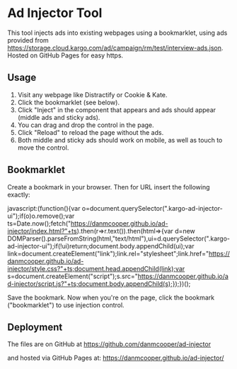 # Ad Injector Tool

This tool injects ads into existing webpages using a bookmarklet, using ads provided from https://storage.cloud.kargo.com/ad/campaign/rm/test/interview-ads.json. Hosted on GitHub Pages for easy https.

## Usage

1. Visit any webpage like Distractify or Cookie & Kate.
2. Click the bookmarklet (see below).
3. Click "Inject" in the component that appears and ads should appear (middle ads and sticky ads).
4. You can drag and drop the control in the page.
5. Click "Reload" to reload the page without the ads.
6. Both middle and sticky ads should work on mobile, as well as touch to move the control.

## Bookmarklet

Create a bookmark in your browser. Then for URL insert the following exactly:

javascript:(function(){var o=document.querySelector(".kargo-ad-injector-ui");if(o)o.remove();var ts=Date.now();fetch("https://danmcooper.github.io/ad-injector/index.html?"+ts).then(r=>r.text()).then(html=>{var d=new DOMParser().parseFromString(html,"text/html"),ui=d.querySelector(".kargo-ad-injector-ui");if(!ui)return;document.body.appendChild(ui);var link=document.createElement("link");link.rel="stylesheet";link.href="https://danmcooper.github.io/ad-injector/style.css?"+ts;document.head.appendChild(link);var s=document.createElement("script");s.src="https://danmcooper.github.io/ad-injector/script.js?"+ts;document.body.appendChild(s);});})();

Save the bookmark. Now when you're on the page, click the bookmark ("bookmarklet") to use injection control.

## Deployment

The files are on GitHub at
https://github.com/danmcooper/ad-injector

and hosted via GitHub Pages at:
https://danmcooper.github.io/ad-injector/
